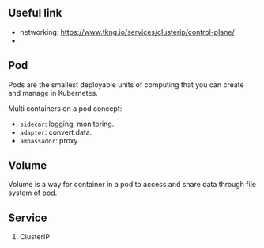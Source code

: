 ## Useful link

- networking: https://www.tkng.io/services/clusterip/control-plane/
-

## Pod

Pods are the smallest deployable units of computing that you can create and manage in Kubernetes.

Multi containers on a pod concept:

- `sidecar`: logging, monitoring.
- `adapter`: convert data.
- `ambassador`: proxy.

## Volume

Volume is a way for container in a pod to access and share data through file system of pod.

## Service

1. ClusterIP
